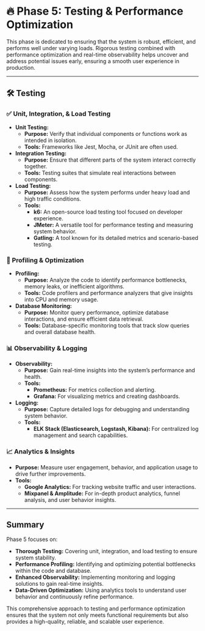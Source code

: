 # 🔥 Phase 5: Testing & Performance Optimization

This phase is dedicated to ensuring that the system is robust, efficient, and performs well under varying loads. Rigorous testing combined with performance optimization and real-time observability helps uncover and address potential issues early, ensuring a smooth user experience in production.

---

## 🛠️ Testing

### ✅ Unit, Integration, & Load Testing
- **Unit Testing:**  
  - **Purpose:** Verify that individual components or functions work as intended in isolation.
  - **Tools:** Frameworks like Jest, Mocha, or JUnit are often used.
- **Integration Testing:**  
  - **Purpose:** Ensure that different parts of the system interact correctly together.
  - **Tools:** Testing suites that simulate real interactions between components.
- **Load Testing:**  
  - **Purpose:** Assess how the system performs under heavy load and high traffic conditions.
  - **Tools:**  
    - **k6:** An open-source load testing tool focused on developer experience.  
    - **JMeter:** A versatile tool for performance testing and measuring system behavior.  
    - **Gatling:** A tool known for its detailed metrics and scenario-based testing.

### 🔎 Profiling & Optimization
- **Profiling:**  
  - **Purpose:** Analyze the code to identify performance bottlenecks, memory leaks, or inefficient algorithms.
  - **Tools:** Code profilers and performance analyzers that give insights into CPU and memory usage.
- **Database Monitoring:**  
  - **Purpose:** Monitor query performance, optimize database interactions, and ensure efficient data retrieval.
  - **Tools:** Database-specific monitoring tools that track slow queries and overall database health.

### 📊 Observability & Logging
- **Observability:**  
  - **Purpose:** Gain real-time insights into the system’s performance and health.
  - **Tools:**  
    - **Prometheus:** For metrics collection and alerting.  
    - **Grafana:** For visualizing metrics and creating dashboards.
- **Logging:**  
  - **Purpose:** Capture detailed logs for debugging and understanding system behavior.
  - **Tools:**  
    - **ELK Stack (Elasticsearch, Logstash, Kibana):** For centralized log management and search capabilities.

### 📈 Analytics & Insights
- **Purpose:** Measure user engagement, behavior, and application usage to drive further improvements.
- **Tools:**  
  - **Google Analytics:** For tracking website traffic and user interactions.
  - **Mixpanel & Amplitude:** For in-depth product analytics, funnel analysis, and user behavior insights.

---

## Summary

Phase 5 focuses on:
- **Thorough Testing:** Covering unit, integration, and load testing to ensure system stability.
- **Performance Profiling:** Identifying and optimizing potential bottlenecks within the code and database.
- **Enhanced Observability:** Implementing monitoring and logging solutions to gain real-time insights.
- **Data-Driven Optimization:** Using analytics tools to understand user behavior and continuously refine performance.

This comprehensive approach to testing and performance optimization ensures that the system not only meets functional requirements but also provides a high-quality, reliable, and scalable user experience.
